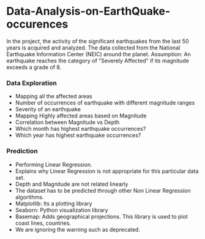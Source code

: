 # Data-Analysis-on-EarthQuake-occurences
In the project, the activity of the significant earthquakes from the last 50 years is acquired and analyzed. The data collected from the National Earthquake Information Center (NEIC) around the planet. 
Assumption: An earthquake reaches the category of "Severely Affected" if its magnitude exceeds a grade of 8. 

### Data Exploration
* Mapping all the affected areas
* Number of occurrences of earthquake with different magnitude ranges
* Severity of an earthquake
* Mapping Highly affected areas based on Magnitude
* Correlation between Magnitude vs Depth
* Which month has highest earthquake occurrences?
* Which year has highest earthquake occurrences?

### Prediction
* Performing Linear Regression.
* Explains why Linear Regression is not appropriate for this particular data set.
* Depth and Magnitude are not related linearly
* The dataset has to be predicted through other Non Linear Regression algorithms.
* Matplotlib: Its a plotting library
* Seaborn: Python visualization library
* Basemap: Adds geographical projections. This library is used to plot coast lines, countries.
* We are ignoring the warning such as deprecated.
